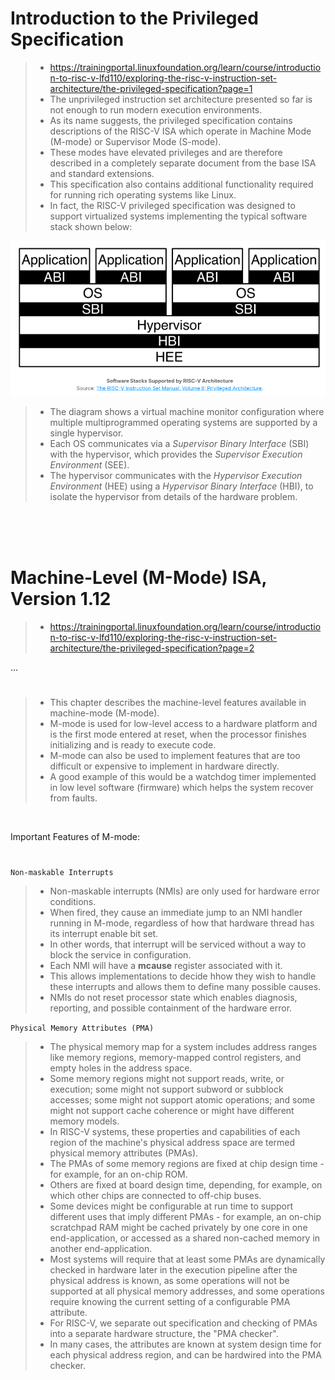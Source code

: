 # Introduction to the Privileged Specification

> - https://trainingportal.linuxfoundation.org/learn/course/introduction-to-risc-v-lfd110/exploring-the-risc-v-instruction-set-architecture/the-privileged-specification?page=1
> - The unprivileged instruction set architecture presented so far is not enough to run modern execution environments.
> - As its name suggests, the privileged specification contains descriptions of the RISC-V ISA which operate in Machine Mode (M-mode) or Supervisor Mode (S-mode).
> - These modes have elevated privileges and are therefore described in a completely separate document from the base ISA and standard extensions.
> - This specification also contains additional functionality required for running rich operating systems like Linux.
> - In fact, the RISC-V privileged specification was designed to support virtualized systems implementing the typical software stack shown below:

![07-software-stacks-supported-by-RISCV-architecture](./images/07-RISCV-Architecture-Software-Stack.png)

> - The diagram shows a virtual machine monitor configuration where multiple multiprogrammed operating systems are supported by a single hypervisor.
> - Each OS communicates via a _Supervisor Binary Interface_ (SBI) with the hypervisor, which provides the _Supervisor Execution Environment_ (SEE).
> - The hypervisor communicates with the _Hypervisor Execution Environment_ (HEE) using a _Hypervisor Binary Interface_ (HBI), to isolate the hypervisor from details of the hardware problem.

<br />
<br />
<br />



# Machine-Level (M-Mode) ISA, Version 1.12

> - https://trainingportal.linuxfoundation.org/learn/course/introduction-to-risc-v-lfd110/exploring-the-risc-v-instruction-set-architecture/the-privileged-specification?page=2

...
#

> - This chapter describes the machine-level features available in machine-mode (M-mode).
> - M-mode is used for low-level access to a hardware platform and is the first mode entered at reset, when the processor finishes initializing and is ready to execute code.
> - M-mode can also be used to implement features that are too difficult or expensive to implement in hardware directly.
> - A good example of this would be a watchdog timer implemented in low level software (firmware) which helps the system recover from faults.

<br />

Important Features of M-mode:
#

`Non-maskable Interrupts`
> - Non-maskable interrupts (NMIs) are only used for hardware error conditions.
> - When fired, they cause an immediate jump to an NMI handler running in M-mode, regardless of how that hardware thread has its interrupt enable bit set.
> - In other words, that interrupt will be serviced without a way to block the service in configuration.
> - Each NMI will have a **mcause** register associated with it.
> - This allows implementations to decide hhow they wish to handle these interrupts and allows them to define many possible causes.
> - NMIs do not reset processor state which enables diagnosis, reporting, and possible containment of the hardware error.

`Physical Memory Attributes (PMA)`
> - The physical memory map for a system includes address ranges like memory regions, memory-mapped control registers, and empty holes in the address space.
> - Some memory regions might not support reads, write, or execution; some might not support subword or subblock accesses; some might not support atomic operations; and some might not support cache coherence or might have different memory models.
> - In RISC-V systems, these properties and capabilities of each region of the machine's physical address space are termed physical memory attributes (PMAs).
> - The PMAs of some memory regions are fixed at chip design time - for example, for an on-chip ROM.
> - Others are fixed at board design time, depending, for example, on which other chips are connected to off-chip buses.
> - Some devices might be configurable at run time to support different uses that imply different PMAs - for example, an on-chip scratchpad RAM might be cached privately by one core in one end-application, or accessed as a shared non-cached memory in another end-application.
> - Most systems will require that at least some PMAs are dynamically checked in hardware later in the execution pipeline after the physical address is known, as some operations will not be supported at all physical memory addresses, and some operations require knowing the current setting of a configurable PMA attribute.
> - For RISC-V, we separate out specification and checking of PMAs into a separate hardware structure, the "PMA checker".
> - In many cases, the attributes are known at system design time for each physical address region, and can be hardwired into the PMA checker.
